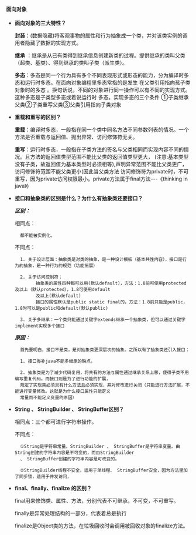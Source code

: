 #### 面向对象

- **面向对象的三大特性？**

	**封装**：(数据隐藏)将客观事物的属性和行为抽象成一个类，并对该类实例的调用者隐藏了数据的实现方式。
	
	**继承**	：继承是从已有类得到继承信息创建新类的过程。提供继承的类叫父类（超类、基类）、得到继承的类叫子类（派生类）。
	
	**多态**：多态是同一个行为具有多个不同表现形式或形态的能力，分为编译时多态和运行时多态。在面向对象编程里多态常指的是发生
	在父类引用指向孩子类对象时的多态 。换句话说，不同的对象进行同一操作可以有不同的实现方式。这种多态是子类型多态或着说运行时
	多态。实现多态的三个条件 ①子类继承父类②子类重写父类③父类引用指向子类对象

- **重载和重写的区别？**

	**重载**：编译时多态，一般指在同一个类中同名方法不同参数列表的情况。一个方法是否重载与返回值、抛出异常、访问修饰符无关。

	**重写**：运行时多态，一般指在子类方法的签名与父类相同而实现内容不同的情况。且方法的返回值类型范围不能比父类的返回值类型更大，
	(注意:基本类型没有子类，故返回值为基本类型时必须相等),声明异常范围不能比父类更广，访问修饰符范围不能父类更小(因此当父类方法
	访问修饰符为private时，不可重写，因为private访问权限最小。private方法属于final方法---《thinking in java》)    
	

- **接口和抽象类的区别是什么？为什么有抽象类还要接口？**  

	***区别：***

	相同点：
	
		都不能被实例化。
	
	不同点：
	
		1. 关于设计层面：抽象类是对类的抽象，是一种设计模板（基本共性内容），接口是行为的抽象，是一种行为的规范（功能拓展）

		2. 关于访问控制符：
	          抽象类的属性四种都可以用(默认default)，方法：1.8前可使用protected及以上（默认protected），1.8可使用default
	          及以上(默认default)
	          接口的属性默认是public static final的，方法：1.8前只能是public，1.8时可以是public和default(默认public) 
	          
	    3. 关于多继承：一个类只能通过关键字extends继承一个抽象类，但可以通过关键字implement实现多个接口
	 
	***原因：*** 
		
		首先要明白，接口不是类，是对抽象类更深层次的抽象。之所以有了抽象类还引入接口：
		
		1. 接口弥补java不能多继承的缺点。
		
		2. 抽象类是为了减少代码复用，将共有的方法与属性通过继承关系上移，使得子类不用编写重复代码。而接口则是为了进行功能的扩展，
		规定了实现类必须具有什么方法且必须实现，并对修改进行关闭（只能进行方法扩展，不能进行变量修改。这就是为什么接口属性只能定义
		常量而不能定义变量的原因）   
		

- **String 、 StringBuilder 、 StringBuffer区别？**

	相同点：三个都可进行字符串操作。
	
	不同点：
	
		①String是字符串常量。StringBuilder 、 StringBuffer是字符串变量。由String创建的字符串内容是不可变的，而由StringBuilder 
		、 StringBuffer创建的字符串内容是可改变的。
		
		②StringBuilder线程不安全，适用于单线程、 StringBuffer安全，因为方法里加了同步锁，适用于并发访问，
			

- **final、finally、finalize 的区别？**

	final用来修饰类、属性、方法，分别代表不可继承，不可变，不可重写。
	
	finally是异常处理结构的一部分，代表着总是执行
	
	finalize是Object类的方法，在垃圾回收时会调用被回收对象的finalize方法。